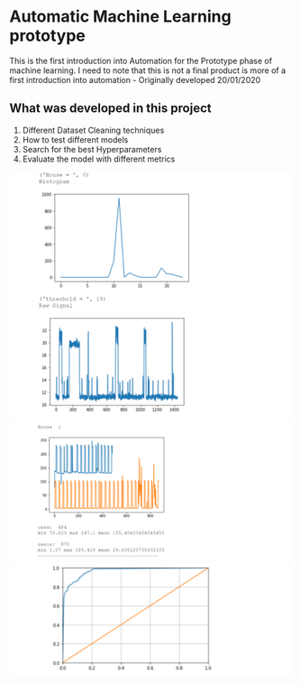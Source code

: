 # Automatic Machine Learning prototype

This is the first introduction into Automation for the Prototype phase of machine learning. I need to note that this is not a final product is more of a first introduction into automation - Originally developed 20/01/2020



## What was developed in this project

1. Different Dataset Cleaning techniques
2. How to test different models 
3. Search for the best Hyperparameters
4. Evaluate the model with different metrics


<img src="images/1_data.png" width="600">
<img src="images/2_separateData.png" width="600">
<img src="images/4_ROCresults.png" width="600">
